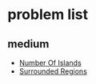 # problem list

## medium

-   [Number Of Islands](https://leetcode.com/problems/number-of-islands/)
-   [Surrounded Regions](https://leetcode.com/problems/surrounded-regions/)
